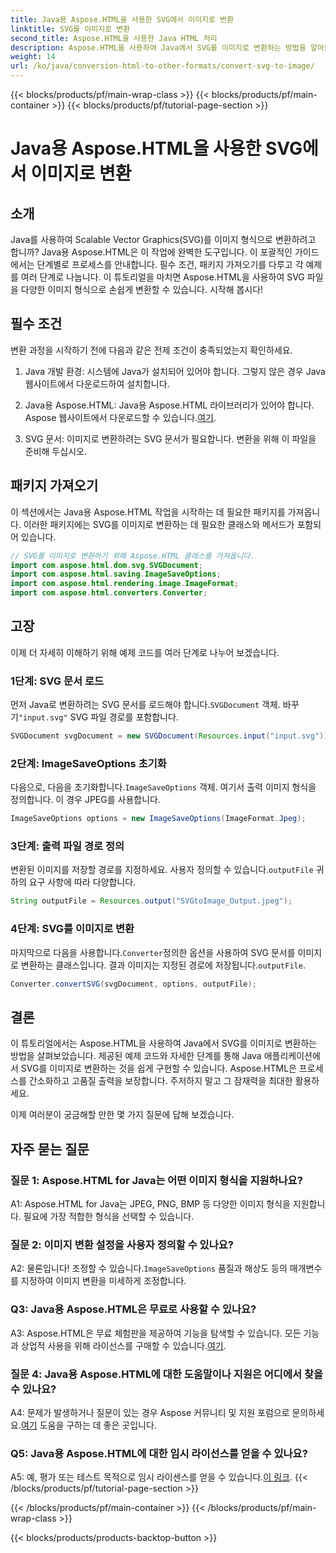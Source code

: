 ```yaml
---
title: Java용 Aspose.HTML을 사용한 SVG에서 이미지로 변환
linktitle: SVG를 이미지로 변환
second_title: Aspose.HTML을 사용한 Java HTML 처리
description: Aspose.HTML을 사용하여 Java에서 SVG를 이미지로 변환하는 방법을 알아보세요. 고품질 출력을 위한 포괄적인 가이드입니다.
weight: 14
url: /ko/java/conversion-html-to-other-formats/convert-svg-to-image/
---
```


{{< blocks/products/pf/main-wrap-class >}}
{{< blocks/products/pf/main-container >}}
{{< blocks/products/pf/tutorial-page-section >}}

# Java용 Aspose.HTML을 사용한 SVG에서 이미지로 변환

## 소개

Java를 사용하여 Scalable Vector Graphics(SVG)를 이미지 형식으로 변환하려고 합니까? Java용 Aspose.HTML은 이 작업에 완벽한 도구입니다. 이 포괄적인 가이드에서는 단계별로 프로세스를 안내합니다. 필수 조건, 패키지 가져오기를 다루고 각 예제를 여러 단계로 나눕니다. 이 튜토리얼을 마치면 Aspose.HTML을 사용하여 SVG 파일을 다양한 이미지 형식으로 손쉽게 변환할 수 있습니다. 시작해 봅시다!

## 필수 조건

변환 과정을 시작하기 전에 다음과 같은 전제 조건이 충족되었는지 확인하세요.

1. Java 개발 환경: 시스템에 Java가 설치되어 있어야 합니다. 그렇지 않은 경우 Java 웹사이트에서 다운로드하여 설치합니다.

2.  Java용 Aspose.HTML: Java용 Aspose.HTML 라이브러리가 있어야 합니다. Aspose 웹사이트에서 다운로드할 수 있습니다.[여기](https://releases.aspose.com/html/java/).

3. SVG 문서: 이미지로 변환하려는 SVG 문서가 필요합니다. 변환을 위해 이 파일을 준비해 두십시오.

## 패키지 가져오기

이 섹션에서는 Java용 Aspose.HTML 작업을 시작하는 데 필요한 패키지를 가져옵니다. 이러한 패키지에는 SVG를 이미지로 변환하는 데 필요한 클래스와 메서드가 포함되어 있습니다.

```java
// SVG를 이미지로 변환하기 위해 Aspose.HTML 클래스를 가져옵니다.
import com.aspose.html.dom.svg.SVGDocument;
import com.aspose.html.saving.ImageSaveOptions;
import com.aspose.html.rendering.image.ImageFormat;
import com.aspose.html.converters.Converter;
```

## 고장 

이제 더 자세히 이해하기 위해 예제 코드를 여러 단계로 나누어 보겠습니다.

### 1단계: SVG 문서 로드

 먼저 Java로 변환하려는 SVG 문서를 로드해야 합니다.`SVGDocument` 객체. 바꾸기`"input.svg"` SVG 파일 경로를 포함합니다.

```java
SVGDocument svgDocument = new SVGDocument(Resources.input("input.svg"));
```

### 2단계: ImageSaveOptions 초기화

 다음으로, 다음을 초기화합니다.`ImageSaveOptions` 객체. 여기서 출력 이미지 형식을 정의합니다. 이 경우 JPEG를 사용합니다.

```java
ImageSaveOptions options = new ImageSaveOptions(ImageFormat.Jpeg);
```

### 3단계: 출력 파일 경로 정의

 변환된 이미지를 저장할 경로를 지정하세요. 사용자 정의할 수 있습니다.`outputFile` 귀하의 요구 사항에 따라 다양합니다.

```java
String outputFile = Resources.output("SVGtoImage_Output.jpeg");
```

### 4단계: SVG를 이미지로 변환

 마지막으로 다음을 사용합니다.`Converter`정의한 옵션을 사용하여 SVG 문서를 이미지로 변환하는 클래스입니다. 결과 이미지는 지정된 경로에 저장됩니다.`outputFile`.

```java
Converter.convertSVG(svgDocument, options, outputFile);
```

## 결론

이 튜토리얼에서는 Aspose.HTML을 사용하여 Java에서 SVG를 이미지로 변환하는 방법을 살펴보았습니다. 제공된 예제 코드와 자세한 단계를 통해 Java 애플리케이션에서 SVG를 이미지로 변환하는 것을 쉽게 구현할 수 있습니다. Aspose.HTML은 프로세스를 간소화하고 고품질 출력을 보장합니다. 주저하지 말고 그 잠재력을 최대한 활용하세요.

이제 여러분이 궁금해할 만한 몇 가지 질문에 답해 보겠습니다.

## 자주 묻는 질문

### 질문 1: Aspose.HTML for Java는 어떤 이미지 형식을 지원하나요?

A1: Aspose.HTML for Java는 JPEG, PNG, BMP 등 다양한 이미지 형식을 지원합니다. 필요에 가장 적합한 형식을 선택할 수 있습니다.

### 질문 2: 이미지 변환 설정을 사용자 정의할 수 있나요?

 A2: 물론입니다! 조정할 수 있습니다.`ImageSaveOptions` 품질과 해상도 등의 매개변수를 지정하여 이미지 변환을 미세하게 조정합니다.

### Q3: Java용 Aspose.HTML은 무료로 사용할 수 있나요?

A3: Aspose.HTML은 무료 체험판을 제공하여 기능을 탐색할 수 있습니다. 모든 기능과 상업적 사용을 위해 라이선스를 구매할 수 있습니다.[여기](https://purchase.aspose.com/buy).

### 질문 4: Java용 Aspose.HTML에 대한 도움말이나 지원은 어디에서 찾을 수 있나요?

 A4: 문제가 발생하거나 질문이 있는 경우 Aspose 커뮤니티 및 지원 포럼으로 문의하세요.[여기](https://forum.aspose.com/) 도움을 구하는 데 좋은 곳입니다.

### Q5: Java용 Aspose.HTML에 대한 임시 라이선스를 얻을 수 있나요?

 A5: 예, 평가 또는 테스트 목적으로 임시 라이센스를 얻을 수 있습니다.[이 링크](https://purchase.aspose.com/temporary-license/).
{{< /blocks/products/pf/tutorial-page-section >}}

{{< /blocks/products/pf/main-container >}}
{{< /blocks/products/pf/main-wrap-class >}}

{{< blocks/products/products-backtop-button >}}
